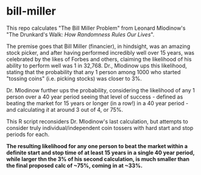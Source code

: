 # bill-miller
This repo calculates "The Bill Miller Problem" from Leonard Mlodinow's "The Drunkard's Walk: *How Randomness Rules Our Lives*".

The premise goes that Bill Miller (financier), in hindsight, was an amazing stock picker, and after having performed incredibly well over 15 years, was celebrated by the likes of Forbes and others, claiming the likelihood of his ability to perform well was 1 in 32,768. Dr., Mlodinow ups this likelihood, stating that the probability that any 1 person among 1000 who started "tossing coins" (i.e. picking stocks) was closer to 3%.

Dr. Mlodinow further ups the probability, considering the likelihood of any 1 person over a 40 year period seeing that level of success - defined as beating the market for 15 years or longer (in a row!) in a 40 year period - and calculating *it* at around 3 out of 4, or 75%.

This R script reconsiders Dr. Mlodinow's last calculation, but attempts to consider truly individual/independent coin tossers with hard start and stop periods for each. 

**The resulting likelihood for any one person to beat the market within a definite start and stop time of at least 15 years in a single 40 year period, while larger thn the 3% of his second calculation, is much smaller than the final proposed calc of ~75%, coming in at ~33%.**